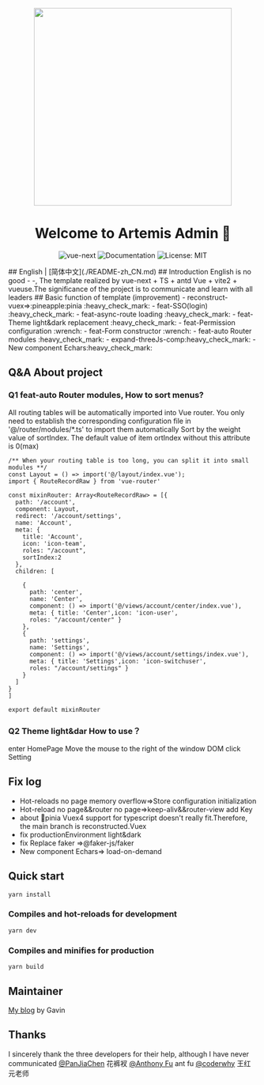<!--
 * @Description: 请输入....
 * @Author: Gavin
 * @Date: 2021-05-01 00:48:47
 * @LastEditTime: 2022-02-21 16:53:05
 * @LastEditors: Gavin
-->




<p align="center">
  <a href="https://www.antdv.com/">
    <img width="400" src="https://corp-wecom-cdn.elcapp.cn/bb_test/material/image/20211214/20637098569990017.png">
  </a>
</p>
<h1 align="center">Welcome to Artemis Admin 👋</h1>
<p align="center">
    <img alt="vue-next" src="https://camo.githubusercontent.com/759be1e9170b0987efd0b0ce496bf67d132d8e549035ccddf3b6ee5194eb146c/68747470733a2f2f696d672e736869656c64732e696f2f6e706d2f762f7675652f6e6578742e737667"/>
    <img alt="Documentation" src="https://img.shields.io/badge/documentation-yes-brightgreen.svg"/>
    <img alt="License: MIT" src="https://img.shields.io/badge/License-MIT-yellow.svg"/>
</p>
## English |  [简体中文](./README-zh_CN.md)
## Introduction
 English is no good - -, The template realized by vue-next + TS + antd Vue + vite2 + vueuse.The significance of the project is to communicate and learn with all leaders
## Basic function of template (improvement)
- reconstruct-vuex=>:pineapple:pinia :heavy_check_mark:
- feat-SSO(login) :heavy_check_mark:
- feat-async-route loading :heavy_check_mark:
- feat-Theme light&dark replacement :heavy_check_mark:
- feat-Permission configuration :wrench:
- feat-Form constructor :wrench:
- feat-auto Router modules :heavy_check_mark:
- expand-threeJs-comp:heavy_check_mark:
- New component Echars:heavy_check_mark:


## Q&A About project
### Q1 feat-auto Router modules, How to sort menus?
 All routing tables will be automatically imported into Vue router. You only need to establish the corresponding configuration file in '@/router/modules/*.ts' to import them automatically
 Sort by the weight value of sortIndex. The default value of item ortIndex without this attribute is 0(max)
```
/** When your routing table is too long, you can split it into small modules **/
const Layout = () => import('@/layout/index.vue');
import { RouteRecordRaw } from 'vue-router'

const mixinRouter: Array<RouteRecordRaw> = [{
  path: '/account',
  component: Layout,
  redirect: '/account/settings',
  name: 'Account',
  meta: {
    title: 'Account',
    icon: 'icon-team',
    roles: "/account",
    sortIndex:2
  },
  children: [

    {
      path: 'center',
      name: 'Center',
      component: () => import('@/views/account/center/index.vue'),
      meta: { title: 'Center',icon: 'icon-user',
      roles: "/account/center" }
    },
    {
      path: 'settings',
      name: 'Settings',
      component: () => import('@/views/account/settings/index.vue'),
      meta: { title: 'Settings',icon: 'icon-switchuser',
      roles: "/account/settings" }
    }
  ]
}
]

export default mixinRouter
```
### Q2 Theme light&dar How to use？
  enter HomePage Move the mouse to the right of the window DOM click Setting




## Fix log
* Hot-reloads no page memory overflow=>Store configuration initialization
* Hot-reload no page&&router no page=>keep-aliv&&router-view add Key
* about :pineapple:pinia 
  Vuex4 support for typescript doesn't really fit.Therefore, the main branch is reconstructed.Vuex 
* fix productionEnvironment light&dark 
* fix Replace faker =>@faker-js/faker
* New component Echars=> load-on-demand 



## Quick start

```
yarn install
```

### Compiles and hot-reloads for development

```
yarn dev
```

### Compiles and minifies for production

```
yarn build
```

## Maintainer
[My blog](https://juejin.cn/post/6966454624819609631)  by Gavin

## Thanks 
I sincerely thank the three developers for their help, although I have never communicated
[@PanJiaChen](https://github.com/PanJiaChen) 花裤衩
[@Anthony Fu](https://github.com/antfu) ant fu
[@coderwhy](https://github.com/coderwhy?tab=repositories) 王红元老师
